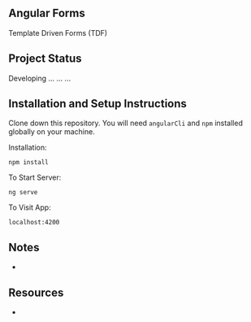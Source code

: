 ## Angular Forms

Template Driven Forms (TDF)

## Project Status

Developing ... ... ...

## Installation and Setup Instructions

Clone down this repository. You will need `angularCli` and `npm` installed globally on your machine.

Installation:

`npm install`

To Start Server:

`ng serve`

To Visit App:

`localhost:4200`

## Notes

- 

## Resources 

-